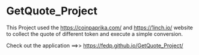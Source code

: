 # GetQuote_Project

This Project used the https://coinpaprika.com/ and https://1inch.io/ website to collect the quote of different token and execute a simple conversion.

Check out the application ==>> https://fedp.github.io/GetQuote_Project/
